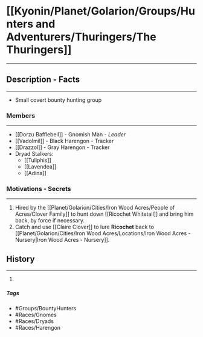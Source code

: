 # [[Kyonin/Planet/Golarion/Groups/Hunters and Adventurers/Thuringers/The Thuringers]] 
---
## Description - Facts
---
- Small covert bounty hunting group 

### Members
---
- [[Dorzu Bafflebell]] - Gnomish Man - *Leader*
- [[Vadolmil]] - Black Harengon - Tracker
- [[Drazzol]] - Gray Harengon - Tracker
- Dryad Stalkers:
	- [[Tuliphis]] 
	- [[Lavendea]]
	- [[Adina]]

### Motivations - Secrets
---
1. Hired by the [[Planet/Golarion/Cities/Iron Wood Acres/People of Acres/Clover Family]] to hunt down [[Ricochet Whitetail]] and bring him back, by force if necessary. 
2. Catch and use [[Claire Clover]] to lure **Ricochet** back to [[Planet/Golarion/Cities/Iron Wood Acres/Locations/Iron Wood Acres - Nursery|Iron Wood Acres - Nursery]].

## History
---
1. 

##### Tags
- #Groups/BountyHunters
- #Races/Gnomes 
- #Races/Dryads 
- #Races/Harengon